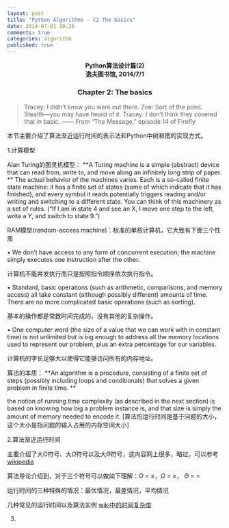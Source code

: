```yaml
---
layout: post
title: "Python Algorithms - C2 The basics"
date: 2014-07-01 10:20
comments: true
categories: algorithm
published: true
---
```


**<center>Python算法设计篇(2)</center>**
**<center>逸夫图书馆, 2014/7/1</center>**

### <center>Chapter 2: The basics</center>

> Tracey: I didn’t know you were out there.
Zoe: Sort of the point. Stealth—you may have heard of it. 
Tracey: I don’t think they covered that in basic.
  —— From “The Message,” episode 14 of Firefly

本节主要介绍了算法渐近运行时间的表示法和Python中树和图的实现方式。

1.计算模型

Alan Turing的图灵机模型： **A Turing machine is a simple (abstract) device that can read from, write to, and move along an infinitely long strip of paper. ** The actual behavior of the machines varies. Each is a so-called finite state machine: it has a finite set of states (some of which indicate that it has finished), and every symbol it reads potentially triggers reading and/or writing and switching to a different state. You can think of this machinery as a set of rules. (“If I am in state 4 and see an X, I move one step to the left, write a Y, and switch to state 9.”) 

RAM模型(random-access machine)：标准的单核计算机，它大致有下面三个性质

• We don’t have access to any form of concurrent execution; the machine simply executes one instruction after the other.

计算机不能并发执行而只是按照指令顺序依次执行指令。

• Standard, basic operations (such as arithmetic, comparisons, and memory access) all take constant (although possibly different) amounts of time. There are no more complicated basic operations (such as sorting).

基本的操作都是常数时间完成的，没有其他的复杂操作。

• One computer word (the size of a value that we can work with in constant time) is not unlimited but is big enough to address all the memory locations used to represent our problem, plus an extra percentage for our variables.

计算机的字长足够大以使得它能够访问所有的内存地址。

算法的本质： **An algorithm is a procedure, consisting of a finite set of steps (possibly including loops and conditionals) that solves a given problem in finite time. **

the notion of running time complexity (as described in the next section) is based on knowing how big a problem instance is, and that size is simply the amount of memory needed to encode it.   [算法的运行时间是基于问题的大小，这个大小是指问题的输入占用的内存空间大小]

2.算法渐近运行时间

主要介绍了大O符号、大$\Omega$符号以及大$\Theta$符号，这内容网上很多，略过，可以参考[wikipedia](http://en.wikipedia.org/wiki/Big_O_notation)

算法导论介绍到，对于三个符号可以做如下理解：$O$ = $\le$，$\Omega$ = $\ge$， $\Theta$ = $=$

运行时间的三种特殊的情况：最优情况，最差情况，平均情况

几种常见的运行时间以及算法实例 [wiki中的时间复杂度](http://zh.wikipedia.org/zh-cn/时间复杂度)







3.

